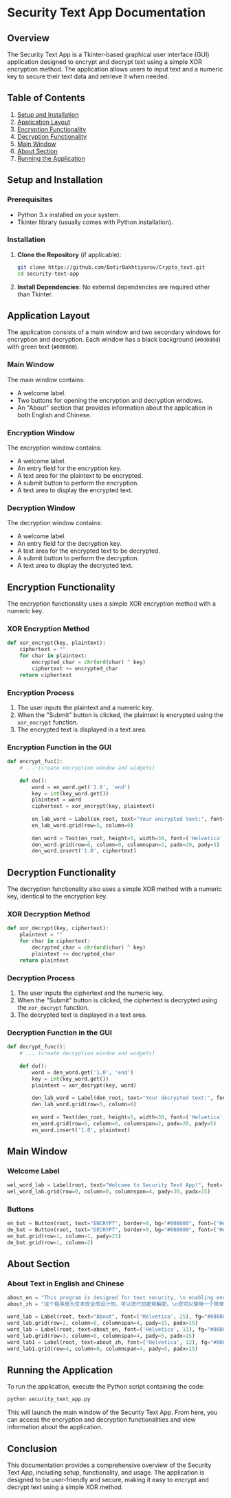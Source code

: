 # Security Text App Documentation

## Overview

The Security Text App is a Tkinter-based graphical user interface (GUI) application designed to encrypt and decrypt text using a simple XOR encryption method. The application allows users to input text and a numeric key to secure their text data and retrieve it when needed.

## Table of Contents

1. [Setup and Installation](#setup-and-installation)
2. [Application Layout](#application-layout)
3. [Encryption Functionality](#encryption-functionality)
4. [Decryption Functionality](#decryption-functionality)
5. [Main Window](#main-window)
6. [About Section](#about-section)
7. [Running the Application](#running-the-application)

## Setup and Installation

### Prerequisites

- Python 3.x installed on your system.
- Tkinter library (usually comes with Python installation).

### Installation

1. **Clone the Repository** (if applicable):
   ```bash
   git clone https://github.com/BotirBakhtiyarov/Crypto_text.git
   cd security-text-app
   ```

2. **Install Dependencies**: No external dependencies are required other than Tkinter.

## Application Layout

The application consists of a main window and two secondary windows for encryption and decryption. Each window has a black background (`#0d0d0d`) with green text (`#008000`).

### Main Window

The main window contains:
- A welcome label.
- Two buttons for opening the encryption and decryption windows.
- An "About" section that provides information about the application in both English and Chinese.

### Encryption Window

The encryption window contains:
- A welcome label.
- An entry field for the encryption key.
- A text area for the plaintext to be encrypted.
- A submit button to perform the encryption.
- A text area to display the encrypted text.

### Decryption Window

The decryption window contains:
- A welcome label.
- An entry field for the decryption key.
- A text area for the encrypted text to be decrypted.
- A submit button to perform the decryption.
- A text area to display the decrypted text.

## Encryption Functionality

The encryption functionality uses a simple XOR encryption method with a numeric key.

### XOR Encryption Method
```python
def xor_encrypt(key, plaintext):
    ciphertext = ""
    for char in plaintext:
        encrypted_char = chr(ord(char) ^ key)
        ciphertext += encrypted_char
    return ciphertext
```

### Encryption Process
1. The user inputs the plaintext and a numeric key.
2. When the "Submit" button is clicked, the plaintext is encrypted using the `xor_encrypt` function.
3. The encrypted text is displayed in a text area.

### Encryption Function in the GUI
```python
def encrypt_fuc():
    # ... (create encryption window and widgets)
    
    def do():
        word = en_word.get('1.0', 'end')
        key = int(key_word.get())
        plaintext = word
        ciphertext = xor_encrypt(key, plaintext)
        
        en_lab_word = Label(en_root, text="Your encrypted text:", font=('Helvetica', 10), fg="#008000", bg="#0d0d0d")
        en_lab_word.grid(row=5, column=0)
        
        den_word = Text(en_root, height=5, width=30, font=('Helvetica', 20), fg="#008000", bg="#0d0d0d")
        den_word.grid(row=6, column=0, columnspan=2, padx=20, pady=5)
        den_word.insert('1.0', ciphertext)
```

## Decryption Functionality

The decryption functionality also uses a simple XOR method with a numeric key, identical to the encryption key.

### XOR Decryption Method
```python
def xor_decrypt(key, ciphertext):
    plaintext = ""
    for char in ciphertext:
        decrypted_char = chr(ord(char) ^ key)
        plaintext += decrypted_char
    return plaintext
```

### Decryption Process
1. The user inputs the ciphertext and the numeric key.
2. When the "Submit" button is clicked, the ciphertext is decrypted using the `xor_decrypt` function.
3. The decrypted text is displayed in a text area.

### Decryption Function in the GUI
```python
def decrypt_func():
    # ... (create decryption window and widgets)
    
    def do():
        word = den_word.get('1.0', 'end')
        key = int(key_word.get())
        plaintext = xor_decrypt(key, word)
        
        den_lab_word = Label(den_root, text="Your decrypted text:", font=('Helvetica', 10), fg="#008000", bg="#0d0d0d")
        den_lab_word.grid(row=5, column=0)
        
        en_word = Text(den_root, height=5, width=30, font=('Helvetica', 20), fg="#008000", bg="#0d0d0d")
        en_word.grid(row=6, column=0, columnspan=2, padx=20, pady=5)
        en_word.insert('1.0', plaintext)
```

## Main Window

### Welcome Label
```python
wel_word_lab = Label(root, text="Welcome to Security Text App!", font=('Helvetica', 25), fg="#008000", bg="#0d0d0d")
wel_word_lab.grid(row=0, column=0, columnspan=4, pady=30, padx=15)
```

### Buttons
```python
en_but = Button(root, text="ENCRYPT", border=0, bg="#008000", font=('Helvetica', 20), command=encrypt_fuc)
de_but = Button(root, text="DECRYPT", border=0, bg="#008000", font=('Helvetica', 20), command=decrypt_func)
en_but.grid(row=1, column=1, pady=25)
de_but.grid(row=1, column=2)
```

## About Section

### About Text in English and Chinese
```python
about_en = "This program is designed for text security, \n enabling encryption and decryption. You can utilize a simple key to \nencrypt your text and subsequently use the same\n key to decrypt it."
about_zh = "这个程序是为文本安全而设计的，可以进行加密和解密。\n您可以使用一个简单的密钥来加密您的文本，\n并使用同一个密钥对其进行解密"

word_lab = Label(root, text="About", font=('Helvetica', 25), fg="#008000", bg="#0d0d0d")
word_lab.grid(row=2, column=0, columnspan=4, pady=15, padx=15)
word_lab = Label(root, text=about_en, font=('Helvetica', 11), fg="#008000", bg="#0d0d0d")
word_lab.grid(row=3, column=0, columnspan=4, pady=5, padx=15)
word_lab1 = Label(root, text=about_zh, font=('Helvetica', 12), fg="#008000", bg="#0d0d0d")
word_lab1.grid(row=4, column=0, columnspan=4, pady=5, padx=15)
```

## Running the Application

To run the application, execute the Python script containing the code:
```bash
python security_text_app.py
```

This will launch the main window of the Security Text App. From here, you can access the encryption and decryption functionalities and view information about the application.

## Conclusion

This documentation provides a comprehensive overview of the Security Text App, including setup, functionality, and usage. The application is designed to be user-friendly and secure, making it easy to encrypt and decrypt text using a simple XOR method.
